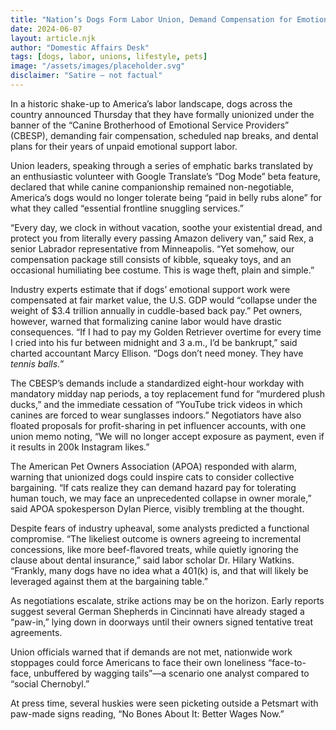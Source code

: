 ```yaml
---
title: "Nation’s Dogs Form Labor Union, Demand Compensation for Emotional Support Work"
date: 2024-06-07
layout: article.njk
author: "Domestic Affairs Desk"
tags: [dogs, labor, unions, lifestyle, pets]
image: "/assets/images/placeholder.svg"
disclaimer: "Satire — not factual"
---
```


In a historic shake-up to America’s labor landscape, dogs across the country announced Thursday that they have formally unionized under the banner of the “Canine Brotherhood of Emotional Service Providers” (CBESP), demanding fair compensation, scheduled nap breaks, and dental plans for their years of unpaid emotional support labor.

Union leaders, speaking through a series of emphatic barks translated by an enthusiastic volunteer with Google Translate’s “Dog Mode” beta feature, declared that while canine companionship remained non-negotiable, America’s dogs would no longer tolerate being “paid in belly rubs alone” for what they called “essential frontline snuggling services.”

“Every day, we clock in without vacation, soothe your existential dread, and protect you from literally every passing Amazon delivery van,” said Rex, a senior Labrador representative from Minneapolis. “Yet somehow, our compensation package still consists of kibble, squeaky toys, and an occasional humiliating bee costume. This is wage theft, plain and simple.”

Industry experts estimate that if dogs’ emotional support work were compensated at fair market value, the U.S. GDP would “collapse under the weight of $3.4 trillion annually in cuddle-based back pay.” Pet owners, however, warned that formalizing canine labor would have drastic consequences. “If I had to pay my Golden Retriever overtime for every time I cried into his fur between midnight and 3 a.m., I’d be bankrupt,” said charted accountant Marcy Ellison. “Dogs don’t need money. They have *tennis balls.*”

The CBESP’s demands include a standardized eight-hour workday with mandatory midday nap periods, a toy replacement fund for “murdered plush ducks,” and the immediate cessation of “YouTube trick videos in which canines are forced to wear sunglasses indoors.” Negotiators have also floated proposals for profit-sharing in pet influencer accounts, with one union memo noting, “We will no longer accept exposure as payment, even if it results in 200k Instagram likes.”

The American Pet Owners Association (APOA) responded with alarm, warning that unionized dogs could inspire cats to consider collective bargaining. “If cats realize they can demand hazard pay for tolerating human touch, we may face an unprecedented collapse in owner morale,” said APOA spokesperson Dylan Pierce, visibly trembling at the thought. 

Despite fears of industry upheaval, some analysts predicted a functional compromise. “The likeliest outcome is owners agreeing to incremental concessions, like more beef-flavored treats, while quietly ignoring the clause about dental insurance,” said labor scholar Dr. Hilary Watkins. “Frankly, many dogs have no idea what a 401(k) is, and that will likely be leveraged against them at the bargaining table.”

As negotiations escalate, strike actions may be on the horizon. Early reports suggest several German Shepherds in Cincinnati have already staged a “paw-in,” lying down in doorways until their owners signed tentative treat agreements. 

Union officials warned that if demands are not met, nationwide work stoppages could force Americans to face their own loneliness “face-to-face, unbuffered by wagging tails”—a scenario one analyst compared to “social Chernobyl.”

At press time, several huskies were seen picketing outside a Petsmart with paw-made signs reading, “No Bones About It: Better Wages Now.”